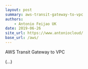 ```yaml
---
layout: post
summary: aws-transit-gateway-to-vpc
authors:
    - Antonio Feijao UK
date: 2019-06-26
site_url: https://www.antoniocloud/
base_url: /aws/
---
```


AWS Transit Gateway to VPC

(...)

